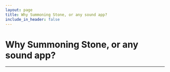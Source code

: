```yaml
---
layout: page
title: Why Summoning Stone, or any sound app?
include_in_header: false
---
```


# Why Summoning Stone, or any sound app?


________
